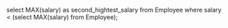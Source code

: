 select MAX(salary) as second_hightest_salary
from Employee
where salary < (select MAX(salary) from Employee);
